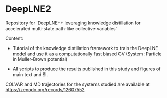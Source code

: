 # DeepLNE2
Repository for 'DeepLNE++ leveraging knowledge distillation for accelerated multi-state path-like collective variables'

Content:

- Tutorial of the knowledge distillation framework to train the DeepLNE model and use it as a computationally fast biased CV (System: Particle in Muller-Brown potential)

- All scripts to produce the results published in this study and figures of main text and SI.

COLVAR and MD trajectories for the systems studied are available at https://zenodo.org/records/12607552

